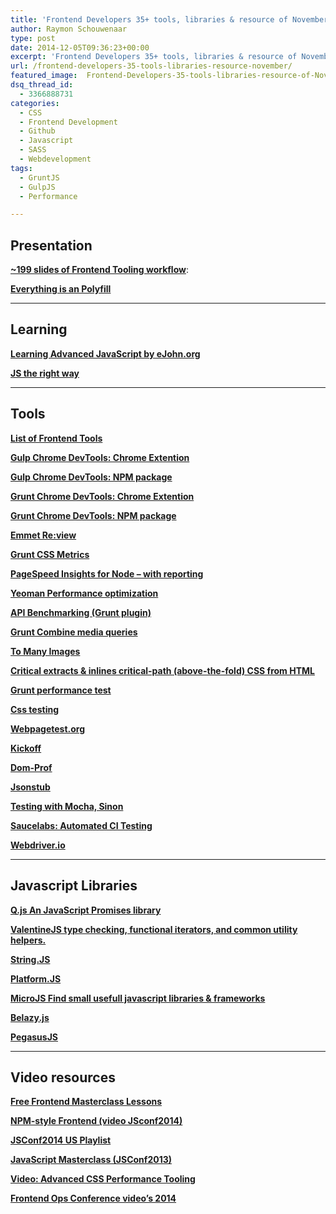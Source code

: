 ```yaml
---
title: 'Frontend Developers 35+ tools, libraries & resource of November'
author: Raymon Schouwenaar
type: post
date: 2014-12-05T09:36:23+00:00
excerpt: 'Frontend Developers 35+ tools, libraries & resource of November'
url: /frontend-developers-35-tools-libraries-resource-november/
featured_image:  Frontend-Developers-35-tools-libraries-resource-of-November-825x347.jpg
dsq_thread_id:
  - 3366888731
categories:
  - CSS
  - Frontend Development
  - Github
  - Javascript
  - SASS
  - Webdevelopment
tags:
  - GruntJS
  - GulpJS
  - Performance

---
```

## Presentation

**[~199 slides of Frontend Tooling workflow][1]**:

**[Everything is an Polyfill][2]**

* * *

## Learning

**[Learning Advanced JavaScript by eJohn.org][3]**

**[JS the right way][4]**

* * *

## Tools

**[List of Frontend Tools][5]**

**[Gulp Chrome DevTools: Chrome Extention][6]**

**[Gulp Chrome DevTools: NPM package][7]**

**[Grunt Chrome DevTools: Chrome Extention][8]**

**[Grunt Chrome DevTools: NPM package][9]**

**[Emmet Re:view][10]**

**[Grunt CSS Metrics][11]**

**[PageSpeed Insights for Node &#8211; with reporting][12]**

**[Yeoman Performance optimization][13]**

**[API Benchmarking (Grunt plugin)][14]**

**[Grunt Combine media queries][15]**

**[To Many Images][16]**

**[Critical extracts & inlines critical-path (above-the-fold) CSS from HTML][17]**

**[Grunt performance test][18]**

**[Css testing][19]**

**[Webpagetest.org][20]**

**[Kickoff][21]**

**[Dom-Prof][22]**

**[Jsonstub][23]**

**[Testing with Mocha, Sinon][24]**

**[Saucelabs: Automated CI Testing][25]**

**[Webdriver.io][26]**

* * *

## Javascript Libraries

**[Q.js An JavaScript Promises library][27]**

**[ValentineJS type checking, functional iterators, and common utility helpers.][28]**

**[String.JS][29]**

**[Platform.JS][30]**

**[MicroJS Find small usefull javascript libraries & frameworks][31]**

**[Belazy.js][32]**

**[PegasusJS][33]**

* * *

## Video resources

**[Free Frontend Masterclass Lessons][34]**

**[NPM-style Frontend (video JSconf2014)][35]**

**[JSConf2014 US Playlist][36]**

**[JavaScript Masterclass (JSConf2013)][37]**

**[Video: Advanced CSS Performance Tooling][38]**

**[Frontend Ops Conference video&#8217;s 2014][39]**

 [1]: http://addyosmani.com/blog/199-slides-on-front-end-tooling-workflows/?raymonschouwenaar.nl
 [2]: http://www.slideshare.net/eanakashima/everything-is-a-polyfill-33857559/?raymonschouwenaar.nl
 [3]: http://ejohn.org/apps/learn/?raymonschouwenaar.nl
 [4]: http://jstherightway.org/?raymonschouwenaar.nl
 [5]: https://github.com/codylindley/frontend-tools/?raymonschouwenaar.nl
 [6]: https://chrome.google.com/webstore/detail/gulp-devtools/ojpmgjhofceebfifeajnjojpokebkkji
 [7]: https://www.npmjs.org/package/gulp-devtools
 [8]: https://chrome.google.com/webstore/detail/grunt-devtools/fbiodiodggnlakggeeckkjccjhhjndnb?hl=en
 [9]: https://www.npmjs.org/package/grunt-devtools
 [10]: http://re-view.emmet.io/
 [11]: https://github.com/phamann/grunt-css-metrics
 [12]: https://github.com/addyosmani/psi
 [13]: http://yeoman.io/blog/performance-optimization.html
 [14]: https://github.com/matteofigus/grunt-api-benchmark
 [15]: https://github.com/johncashmore/grunt-combine-media-queries
 [16]: https://github.com/addyosmani/tmi
 [17]: https://github.com/addyosmani/critical
 [18]: http://www.sitepoint.com/automate-performance-testing-grunt-js/
 [19]: https://bugsnag.com/blog/implementing-a-visual-css-testing-framework
 [20]: http://www.webpagetest.org/
 [21]: http://tmwagency.github.io/kickoff/
 [22]: https://github.com/josh/dom-prof
 [23]: https://jsonstub.com/
 [24]: http://bulkan-evcimen.com/testing_with_mocha_sinon
 [25]: https://saucelabs.com/
 [26]: http://webdriver.io/
 [27]: http://documentup.com/kriskowal/q/
 [28]: https://github.com/ded/valentine
 [29]: http://stringjs.com/
 [30]: https://github.com/bestiejs/platform.js
 [31]: http://microjs.com/
 [32]: http://dinbror.dk/blazy/
 [33]: http://typicode.github.io/pegasus/index.html
 [34]: https://www.youtube.com/playlist?list=PLum3CyP95edyN7S1OMqIhzSL5W3kK56Ch
 [35]: https://www.youtube.com/watch?v=8w0_Xw7PPFQ&list=PL37ZVnwpeshFXOP2lqCUykYPXYNsK_fgN
 [36]: https://www.youtube.com/playlist?list=PL37ZVnwpeshFXOP2lqCUykYPXYNsK_fgN
 [37]: https://www.youtube.com/watch?v=v0TFmdO4ZP0
 [38]: http://addyosmani.com/blog/video-advanced-css-performance-tooling/
 [39]: http://www.feopsconf.com/2014-videos/